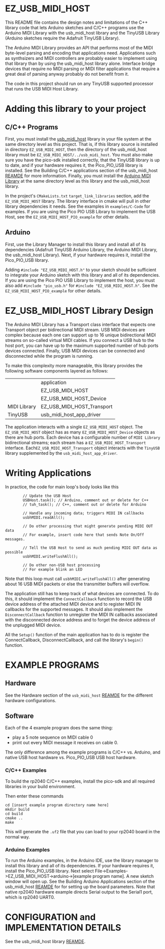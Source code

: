# EZ_USB_MIDI_HOST
This README file contains the design notes and limitations of the
C++ library code that lets Arduino sketches and C/C++ programs
use the Arduino MIDI Library with the usb_midi_host library and
the TinyUSB Library (Arduino sketches require the Adafruit TinyUSB
Library).

The Arduino MIDI Library provides an API that performs most
of the MIDI byte-level parsing and encoding that applications
need. Applications such as synthsizers and MIDI controllers
are probably easier to implement using that library than by
using the usb_midi_host library alone. Interface bridge
devices that require no MIDI parsing or MIDI filter applications
that require a great deal of parsing anyway probably do
not benefit from it.

The code in this project should run on any TinyUSB supported
processor that runs the USB MIDI Host Library.

# Adding this library to your project
## C/C++ Programs
First, you must install the [usb_midi_host](https://github.com/rppicomidi/usb_midi_host) library in your file
system at the same directory level as this project. That is,
if this library source is installed in directory `EZ_USB_MIDI_HOST`,
then the directory of the usb_midi_host library must be
`EZ_USB_MIDI_HOST/../usb_midi_host`. You must also make sure
you have the pico-sdk installed correctly, that the TinyUSB library
is up to date, and if your hardware requires it, the Pico_PIO_USB
library is installed. See the Building C/C++ applications section
of the usb_midi_host [REAMDE](https://github.com/rppicomidi/usb_midi_host/blob/main/README.md)
for more information.
Finally, you must install the [Arduino MIDI Library](https://github.com/FortySevenEffects/arduino_midi_library)
at the same directory level as this library and the usb_midi_host library.

In the project's `CMakeLists.txt` `target_link_libraries` section, 
add the `EZ_USB_MIDI_HOST` library. The library interface
in cmake will pull in other library dependencies it needs.
See the examples in `examples/C-Code` for examples. If you are
using the Pico PIO USB Library to implement the USB Host,
see the `EZ_USB_MIDI_HOST_PIO_example` for other details.

## Arduino
First, use the Library Manager to install this library and install all of
its dependencies (Adafruit TinyUSB Arduino Library, the Arduino MIDI Library,
the usb_midi_host Library). Next, if your hardware requires it, install the
Pico_PIO_USB library.

Adding `#include "EZ_USB_MIDI_HOST.h"` to your sketch should be sufficient
to integrate your Arduino sketch with this library and all of its dependencies.
If you are using the Pico PIO USB Library to implement the host, you must
also add `#include "pio_usb.h"` for `#include "EZ_USB_MIDI_HOST.h"`.
See the `EZ_USB_MIDI_HOST_PIO_example` for other details.

# EZ_USB_MIDI_HOST Library Design
The Arduino MIDI Library has a Transport
class interface that expects one Transport object per bidirectional MIDI
stream. USB MIDI devices are complex because each one can support up to
16 unique bidirectional MIDI streams on so-called virtual MIDI cables.
If you connect a USB hub to the host port, you can have up to the
maximum supported number of hub ports devices connected. Finally, USB
MIDI devices can be connected and disconnected while the program is running.

To make this complexity more manageable, this library provides the
following software components layered as follows:

|              |                           |
| ------------ | ------------------------- |
|              | application               |
|              | EZ_USB_MIDI_HOST           |
|              | EZ_USB_MIDI_HOST_Device    |
| MIDI Library | EZ_USB_MIDI_HOST_Transport |
| TinyUSB      | usb_midi_host_app_driver  |

The application interacts with a single `EZ_USB_MIDI_HOST` object.
The `EZ_USB_MIDI_HOST` object has as many `EZ_USB_MIDI_HOST_Device`
objects as there are hub ports. Each device has a configurable
number of `MIDI Library` bidirectional streams; each stream has
a `EZ_USB_MIDI_HOST_Transport` interface. Each`EZ_USB_MIDI_HOST_Transport` object interacts with the
`TinyUSB` library supplemented by the `usb_midi_host_app_driver`.

# Writing Applications
In practice, the code for main loop's body looks like this
```
        // Update the USB Host
        USBHost.task(); // Arduino, comment out or delete for C++
        // tuh_task(); // C++, comment out or delete for Arduino

        // Handle any incoming data; triggers MIDI IN callbacks
        usbhMIDI.readAll();
    
        // Do other processing that might generate pending MIDI OUT data
        // For example, insert code here that sends Note On/Off messages.
    
        // Tell the USB Host to send as much pending MIDI OUT data as possible
        usbhMIDI.writeFlushAll();
    
        // Do other non-USB host processing
        // For example blink an LED
```
Note that this loop must call `usbhMIDI.writeFlushAll()` after generating
about 16 USB MIDI packets or else the transmitter buffers will overflow.

The application still has to keep track of what devices are connected.
To do this, it should implement the `ConnectCallback` function to
record the USB device address of the attached MIDI device and to
register MIDI IN callbacks for the supported messages. It should also
implement the `DisconnectCallback` function to unregister the MIDI IN
callbacks associated with the disconnected device address and
to forget the device address of the unplugged MIDI device.

All the `Setup()` function of the main application has to do is register
the ConnectCallback, DisconnectCallback, and call the library's `begin()`
function.

# EXAMPLE PROGRAMS

## Hardware
See the Hardware section of the `usb_midi_host`
[REAMDE](https://github.com/rppicomidi/usb_midi_host/blob/main/README.md)
for the different hardware configurations.

## Software
Each of the 4 example program does the same thing:
- play a 5 note sequence on MIDI cable 0
- print out every MIDI message it receives on cable 0.

The only difference among the example programs is C/C++ vs.
Arduino, and native USB host hardware vs. Pico_PIO_USB
USB host hardware. 

### C/C++ Examples
To build the rp2040 C/C++ examples, install the pico-sdk and all required
libraries in your build environment.

Then enter these commands
```
cd [insert example program directory name here]
mkdir build
cd build
cmake ..
make
```
This will generate the `.uf2` file that you can load to
your rp2040 board in the normal way.

### Arduino Examples
To run the Arduino examples, in the Arduino IDE, use the library
manager to install this library and all of its dependencies. If
your hardware requires it, install the Pico_PIO_USB library.
Next select File->Examples->EZ_USB_MIDI_HOST->arduino->[example program name].
A new sketch window will open up. See the Building Arduino Applications section 
of the usb_midi_host
[REAMDE](https://github.com/rppicomidi/usb_midi_host/blob/main/README.md) for
for setting up the board parameters. Note that native rp2040 hardware example
directs Serial output to the Serial1 port, which is rp2040 UART0.

# CONFIGURATION and IMPLEMENTATION DETAILS
See the usb_midi_host library [REAMDE](https://github.com/rppicomidi/usb_midi_host/blob/main/README.md).